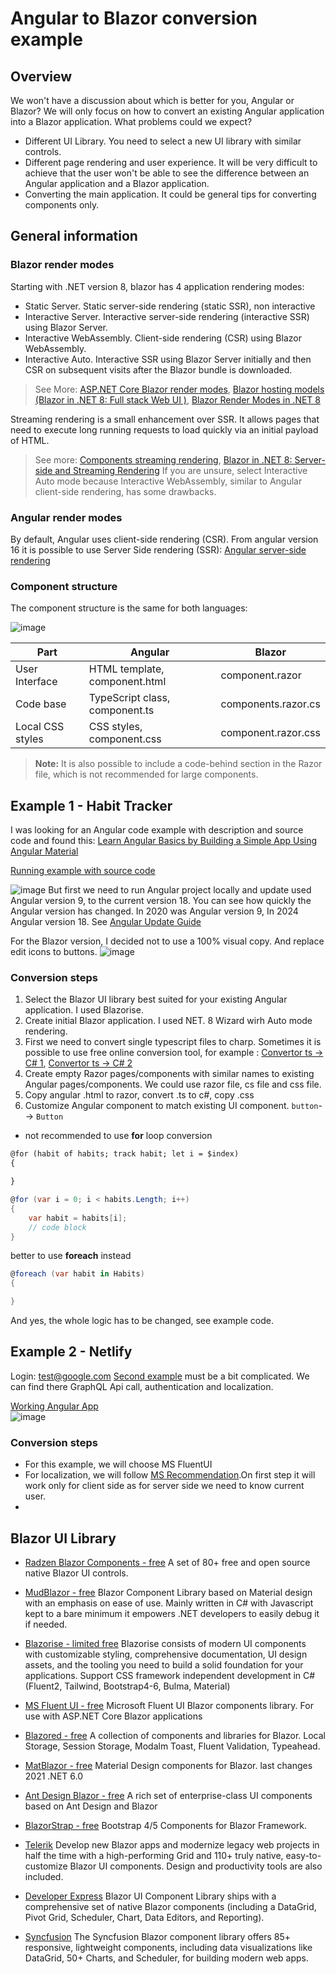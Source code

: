 # Angular to Blazor conversion example
## Overview
We won't have a discussion about which is better for you, Angular or Blazor?
We will only focus on how to convert an existing Angular application into a Blazor application.
What problems could we expect?
- Different UI Library. You need to select a new UI library with similar controls.
- Different page rendering and user experience. It will be very difficult to achieve that the user won't be able to see the difference between an Angular application and a Blazor application.
- Converting the main application. It could be general tips for converting components only.

## General information

### Blazor render modes

Starting with .NET version 8, blazor has 4 application rendering modes:
- Static Server. Static server-side rendering (static SSR), non interactive
- Interactive Server. Interactive server-side rendering (interactive SSR) using Blazor Server.
- Interactive WebAssembly. Client-side rendering (CSR) using Blazor WebAssembly.
- Interactive Auto.	Interactive SSR using Blazor Server initially and then CSR on subsequent visits after the Blazor bundle is downloaded.

> See More: [ASP.NET Core Blazor render modes](https://learn.microsoft.com/en-us/aspnet/core/blazor/components/render-modes?view=aspnetcore-8.0), [Blazor hosting models (Blazor in .NET 8: Full stack Web UI )](https://chrissainty.com/blazor-in-dotnet-8-full-stack-web-ui/), [Blazor Render Modes in .NET 8](https://dvoituron.com/2024/01/23/blazor-render-modes/)

Streaming rendering is a small enhancement over SSR. It allows pages that need to execute long running requests to load quickly via an initial payload of HTML. 

> See more: [Components streaming rendering](https://learn.microsoft.com/en-us/aspnet/core/blazor/components/rendering?view=aspnetcore-8.0#streaming-rendering), [Blazor in .NET 8: Server-side and Streaming Rendering](https://chrissainty.com/blazor-in-dotnet-8-server-side-and-streaming-rendering/)
> If you are unsure, select Interactive Auto mode because Interactive WebAssembly, similar to Angular client-side rendering, has some drawbacks.

### Angular render modes
By default, Angular uses client-side rendering (CSR).
From angular version 16 it is possible to use Server Side rendering (SSR): [Angular server-side rendering](https://angular.dev/guide/ssr)

### Component structure
The component structure is the same for both languages:  

![image](Docu/pics/ComponentOverview.png)

| Part | Angular | Blazor |
|--------|---------|--------|
| User Interface |HTML template, component.html |component.razor |
| Code base       |TypeScript class, component.ts | components.razor.cs |
| Local CSS styles | CSS styles, component.css |component.razor.css |

> **Note:** It is also possible to include a code-behind section in the Razor file, which is not recommended for large components.

## Example 1 - Habit Tracker
I was looking for an Angular code example with description and source code and found this:
[Learn Angular Basics by Building a Simple App Using Angular Material](https://betterprogramming.pub/learn-angular-basics-by-building-a-simple-app-using-angular-material-9bbc19aa33cf)

[Running example with source code](https://stackblitz.com/edit/habit-tracker-basic)

![image](Docu/pics/angular_app.png)
But first we need to run Angular project locally and update used Angular version 9, to the current version 18.
You can see how quickly the Angular version has changed. In 2020 was Angular version 9, In 2024 Angular version 18. See [Angular Update Guide](https://angular.dev/update-guide/)

For the Blazor version, I decided not to use a 100% visual copy. And replace edit icons to buttons.
![image](Docu/pics/blazor_app.png)

### Conversion steps
1. Select the Blazor UI library best suited for your existing Angular application. I used Blazorise.
1. Create initial Blazor application. I used NET. 8 Wizard wirh Auto mode rendering.
1. First we need to convert single typescript files to charp. Sometimes it is possible to use free online conversion tool, for example : [Convertor ts -> C# 1](https://www.codeconvert.ai/typescript-to-csharp-converter), [Convertor ts -> C# 2](https://products.codeporting.app/convert/ai/typescript-to-csharp/)
1. Create empty Razor pages/components with similar names to existing Angular pages/components. We could use razor file, cs file and css file.
1. Copy angular .html to razor, convert .ts to c#, copy .css
1. Customize Angular component to match existing UI component. `button`--> `Button`
 - not recommended to use **for** loop conversion
 
  ```html
@for (habit of habits; track habit; let i = $index) 
  {
  
  }
```
```C#
@for (var i = 0; i < habits.Length; i++)
{
    var habit = habits[i];
    // code block
}
```
better to use **foreach** instead

  ```C#
 @foreach (var habit in Habits)
 {

 }
  ```
  
  And yes, the whole logic has to be changed, see example code.
## Example 2 - Netlify 
Login: test@google.com
[Second example](https://github.com/Ismaestro/angular-example-app) must be a bit complicated.
We can find there GraphQL Api call, authentication and localization.

[Working Angular App](https://angular-example-app.netlify.app/)  
![image](Docu/pics/example2-angular.gif)

### Conversion steps
- For this example, we will choose MS FluentUI
- For localization, we will follow [MS Recommendation](https://learn.microsoft.com/en-us/aspnet/core/blazor/globalization-localization?view=aspnetcore-8.0).On first step it will work only for client side as for server side we need to know current user.
- 
## Blazor UI Library
- [Radzen Blazor Components - free](https://blazor.radzen.com/) A set of 80+ free and open source native Blazor UI controls.
- [MudBlazor - free](https://mudblazor.com/) Blazor Component Library based on Material design with an emphasis on ease of use. Mainly written in C# with Javascript kept to a bare minimum it empowers .NET developers to easily debug it if needed. 
- [Blazorise - limited free](https://blazorise.com/) Blazorise consists of modern UI components with customizable styling, comprehensive documentation, UI design assets, and the tooling you need to build a solid foundation for your applications. Support CSS framework independent development in C# (Fluent2, Tailwind, Bootstrap4-6, Bulma, Material)
- [MS Fluent UI - free](https://github.com/microsoft/fluentui-blazor) Microsoft Fluent UI Blazor components library. For use with ASP.NET Core Blazor applications 
- [Blazored - free](https://github.com/Blazored) A collection of components and libraries for Blazor. Local Storage, Session Storage, Modalm Toast, Fluent Validation, Typeahead.
- [MatBlazor - free](https://www.matblazor.com/) Material Design components for Blazor. last changes 2021 .NET 6.0
- [Ant Design Blazor - free](https://antblazor.com) A rich set of enterprise-class UI components based on Ant Design and Blazor
- [BlazorStrap - free](https://blazorstrap.io/) Bootstrap 4/5 Components for Blazor Framework.

- [Telerik](https://www.telerik.com/blazor-ui) Develop new Blazor apps and modernize legacy web projects in half the time with a high-performing Grid and 110+ truly native, easy-to-customize Blazor UI components. Design and productivity tools are also included. 
- [Developer Express](https://www.devexpress.com/blazor/) Blazor UI Component Library ships with a comprehensive set of native Blazor components (including a DataGrid, Pivot Grid, Scheduler, Chart, Data Editors, and Reporting).
- [Syncfusion](https://www.syncfusion.com/blazor-components) The Syncfusion Blazor component library offers 85+ responsive, lightweight components, including data visualizations like DataGrid, 50+ Charts, and Scheduler, for building modern web apps. 
